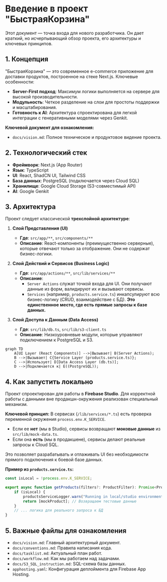 # Введение в проект "БыстраяКорзина"

Этот документ — точка входа для нового разработчика. Он дает краткий, но исчерпывающий обзор проекта, его архитектуры и ключевых принципов.

## 1. Концепция

"БыстраяКорзина" — это современное e-commerce приложение для доставки продуктов, построенное на стеке Next.js. Ключевые особенности:
- **Server-First подход**: Максимум логики выполняется на сервере для высокой производительности.
- **Модульность**: Четкое разделение на слои для простоты поддержки и масштабирования.
- **Готовность к AI**: Архитектура спроектирована для легкой интеграции с генеративными моделями через Genkit.

**Ключевой документ для ознакомления:**
- `docs/vision.md`: Полное техническое и продуктовое видение проекта.

## 2. Технологический стек

- **Фреймворк**: Next.js (App Router)
- **Язык**: TypeScript
- **UI**: React, ShadCN UI, Tailwind CSS
- **База данных**: PostgreSQL (подключается через Cloud SQL)
- **Хранилище**: Google Cloud Storage (S3-совместимый API)
- **AI**: Google Genkit

## 3. Архитектура

Проект следует классической **трехслойной архитектуре**:

1.  **Слой Представления (UI)**
    - **Где**: `src/app/**`, `src/components/**`
    - **Описание**: React-компоненты (преимущественно серверные), которые отвечают только за отображение. Они не содержат бизнес-логики.

2.  **Слой Действий и Сервисов (Business Logic)**
    - **Где**: `src/app/actions/**`, `src/lib/services/**`
    - **Описание**:
        - `Server Actions` служат точкой входа для UI. Они получают данные из форм, валидируют их и вызывают сервисы.
        - `Services` (например, `products.service.ts`) инкапсулируют всю бизнес-логику (CRUD, взаимодействие с БД). **Это единственное место, где есть прямые запросы к базе данных.**

3.  **Слой Доступа к Данным (Data Access)**
    - **Где**: `src/lib/db.ts`, `src/lib/s3-client.ts`
    - **Описание**: Низкоуровневые модули, которые управляют подключением к PostgreSQL и S3.

```mermaid
graph TD
    A[UI Layer (React Components)] -->|Вызывает| B(Server Actions);
    B -->|Вызывает| C{Service Layer (products.service.ts)};
    C -->|Использует| D[Data Access Layer (db.ts)];
    D -->|Подключается к| E((PostgreSQL));
```

## 4. Как запустить локально

Проект спроектирован для работы в **Firebase Studio**. Для корректной работы с данными вне продакшн-окружения реализован специальный механизм.

**Ключевой принцип:**
В сервисах (`/lib/services/*.ts`) есть проверка переменной окружения `process.env.K_SERVICE`.
- Если ее **нет** (мы в Studio), сервисы возвращают **моковые данные** из `src/lib/mock-data.ts`.
- Если она **есть** (мы в продакшене), сервисы делают реальные запросы к Cloud SQL.

Это позволяет разрабатывать и отлаживать UI без необходимости прямого подключения к боевой базе данных.

**Пример из `products.service.ts`:**
```typescript
const isLocal = !process.env.K_SERVICE;

export async function getProducts(filters?: ProductFilter): Promise<Product[]> {
    if (isLocal) {
        productsServiceLogger.warn("Running in local/studio environment. Returning mock products.");
        return [mockProduct]; // Возвращаем тестовые данные
    }
    // ... логика для реального запроса к БД
}
```

## 5. Важные файлы для ознакомления

- `docs/vision.md`: Главный архитектурный документ.
- `docs/conventions.md`: Правила написания кода.
- `docs/tasklist.md`: Актуальный план работ.
- `docs/workflow.md`: Как мы работаем над задачами.
- `docs/S3_SQL_instruction.md`: SQL-схема базы данных.
- `apphosting.yaml`: Конфигурация деплоймента для Firebase App Hosting.